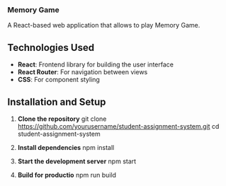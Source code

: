 ### Memory Game

A React-based web application that allows to play Memory Game.


## Technologies Used

- **React**: Frontend library for building the user interface
- **React Router**: For navigation between views
- **CSS**: For component styling

## Installation and Setup

1. **Clone the repository**
git clone https://github.com/yourusername/student-assignment-system.git
cd student-assignment-system

2. **Install dependencies**
   npm install

3. **Start the development server**
   npm start

4. **Build for productio**
   npm run build

